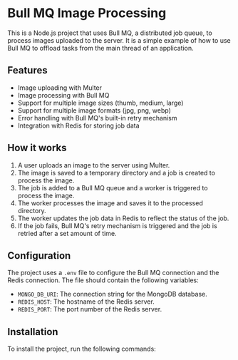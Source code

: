 # Bull MQ Image Processing

This is a Node.js project that uses Bull MQ, a distributed job queue, to process images uploaded to the server. It is a simple example of how to use Bull MQ to offload tasks from the main thread of an application.

## Features

* Image uploading with Multer
* Image processing with Bull MQ
* Support for multiple image sizes (thumb, medium, large)
* Support for multiple image formats (jpg, png, webp)
* Error handling with Bull MQ's built-in retry mechanism
* Integration with Redis for storing job data

## How it works

1. A user uploads an image to the server using Multer.
2. The image is saved to a temporary directory and a job is created to process the image.
3. The job is added to a Bull MQ queue and a worker is triggered to process the image.
4. The worker processes the image and saves it to the processed directory.
5. The worker updates the job data in Redis to reflect the status of the job.
6. If the job fails, Bull MQ's retry mechanism is triggered and the job is retried after a set amount of time.

## Configuration

The project uses a `.env` file to configure the Bull MQ connection and the Redis connection. The file should contain the following variables:

* `MONGO_DB_URI`: The connection string for the MongoDB database.
* `REDIS_HOST`: The hostname of the Redis server.
* `REDIS_PORT`: The port number of the Redis server.

## Installation

To install the project, run the following commands:

